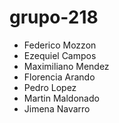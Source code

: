 # grupo-218
- Federico Mozzon
- Ezequiel Campos
- Maximiliano Mendez
- Florencia Arando
- Pedro Lopez
- Martin Maldonado
- Jimena Navarro
